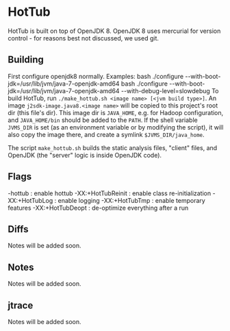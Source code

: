HotTub
======
HotTub is built on top of OpenJDK 8.
OpenJDK 8 uses mercurial for version control - for reasons best not discussed, we used git.

## Building
First configure openjdk8 normally.
Examples: 
    bash ./configure --with-boot-jdk=/usr/lib/jvm/java-7-openjdk-amd64
    bash ./configure --with-boot-jdk=/usr/lib/jvm/java-7-openjdk-amd64 --with-debug-level=slowdebug
To build HotTub, run `./make_hottub.sh <image name> [<jvm build type>]`.
An image `j2sdk-image.java8.<image name>` will be copied to this project's root dir (this file's dir).
This image dir is `JAVA_HOME`, e.g. for Hadoop configuration, and `JAVA_HOME/bin` should be added to the `PATH`.
If the shell variable `JVMS_DIR` is set (as an environment variable or by modifying the script),
it will also copy the image there, and create a symlink `$JVMS_DIR/java_home`.

The script `make_hottub.sh` builds the static analysis files, "client" files, and OpenJDK (the "server" logic is inside OpenJDK code).

## Flags
-hottub           : enable hottub
-XX:+HotTubReinit : enable class re-initialization
-XX:+HotTubLog    : enable logging
-XX:+HotTubTmp    : enable temporary features
-XX:+HotTubDeopt  : de-optimize everything after a run

## Diffs
Notes will be added soon.

## Notes
Notes will be added soon.

## jtrace
Notes will be added soon.

